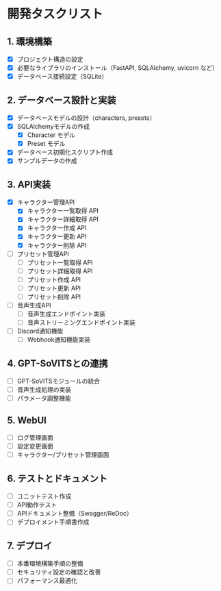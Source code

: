 # 開発タスクリスト

## 1. 環境構築
- [x] プロジェクト構造の設定
- [x] 必要なライブラリのインストール（FastAPI, SQLAlchemy, uvicorn など）
- [x] データベース接続設定（SQLite）

## 2. データベース設計と実装
- [x] データベースモデルの設計（characters, presets）
- [x] SQLAlchemyモデルの作成
  - [x] Character モデル
  - [x] Preset モデル
- [x] データベース初期化スクリプト作成
- [x] サンプルデータの作成

## 3. API実装
- [x] キャラクター管理API
  - [x] キャラクター一覧取得 API
  - [x] キャラクター詳細取得 API
  - [x] キャラクター作成 API
  - [x] キャラクター更新 API
  - [x] キャラクター削除 API
- [ ] プリセット管理API
  - [ ] プリセット一覧取得 API
  - [ ] プリセット詳細取得 API
  - [ ] プリセット作成 API
  - [ ] プリセット更新 API
  - [ ] プリセット削除 API
- [ ] 音声生成API
  - [ ] 音声生成エンドポイント実装
  - [ ] 音声ストリーミングエンドポイント実装
- [ ] Discord通知機能
  - [ ] Webhook通知機能実装

## 4. GPT-SoVITSとの連携
- [ ] GPT-SoVITSモジュールの統合
- [ ] 音声生成処理の実装
- [ ] パラメータ調整機能

## 5. WebUI
- [ ] ログ管理画面
- [ ] 設定変更画面
- [ ] キャラクター/プリセット管理画面

## 6. テストとドキュメント
- [ ] ユニットテスト作成
- [ ] API動作テスト
- [ ] APIドキュメント整備（Swagger/ReDoc）
- [ ] デプロイメント手順書作成

## 7. デプロイ
- [ ] 本番環境構築手順の整備
- [ ] セキュリティ設定の確認と改善
- [ ] パフォーマンス最適化
